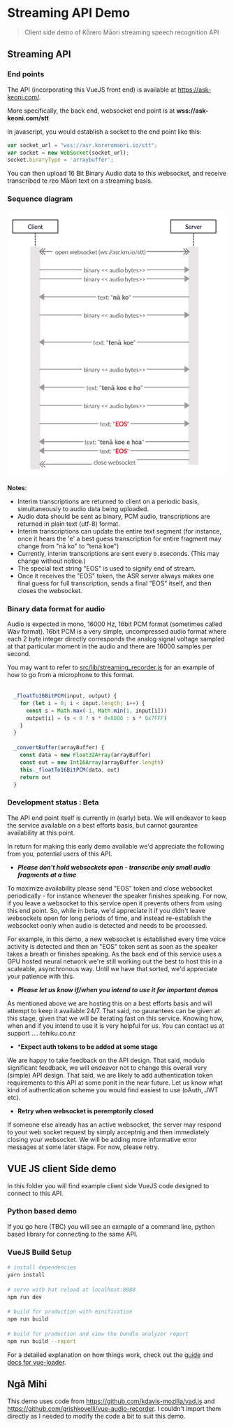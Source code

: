 # Streaming API Demo

> Client side demo of Kōrero Māori streaming speech recognition API 

## Streaming API 

### End points

The API (incorporating this VueJS front end) is available at https://ask-keoni.com/. 

More specifically, the back end, websocket end point is at **wss://ask-keoni.com/stt**

In javascript, you would establish a socket to the end point like this:

```javascript
var socket_url = "wss://asr.koreromaori.io/stt";
var socket = new WebSocket(socket_url);
socket.binaryType = 'arraybuffer';
```

You can then upload 16 Bit Binary Audio data to this websocket, and receive transcribed te reo Māori text  on a streaming basis. 

### Sequence diagram 

![ASR Sequence Diagram](asr_sequence_diagram.png)

**Notes**:
- Interim transcriptions are returned to client on a periodic basis, simultaneously to audio data being uploaded.
- Audio data should be sent as binary, PCM audio, transcriptions are returned in plain text (utf-8) format.
- Interim transcriptions can update the entire text segment (for instance, once it hears the 'e' a best guess transcription for entire fragment may change from "nā ko" to "tenā koe")
- Currently, interim transcriptions are sent every `0.8`seconds. (This may change without notice.)
- The special text string "EOS" is used to signify end of stream. 
- Once it receives the "EOS" token, the ASR server always makes one final guess for full transcription, sends a final "EOS" itself, and then closes the websocket. 

### Binary data format for audio

Audio is expected in mono, 16000 Hz, 16bit PCM format (sometimes called Wav format). 16bit PCM is a very simple, uncompressed audio format where each 2 byte integer directly corresponds the analog signal voltage sampled at that particular moment in the audio and there are 16000 samples per second. 

You may want to refer to [src/lib/streaming_recorder.js](src/lib/streaming_recorder.js#L150) for an example of how to go from a microphone to this format.

```javascript 

  _floatTo16BitPCM(input, output) {
    for (let i = 0; i < input.length; i++) {
      const s = Math.max(-1, Math.min(1, input[i]))
      output[i] = (s < 0 ? s * 0x8000 : s * 0x7FFF)
    }
  }

  _convertBuffer(arrayBuffer) {
    const data = new Float32Array(arrayBuffer)
    const out = new Int16Array(arrayBuffer.length)
    this._floatTo16BitPCM(data, out)
    return out
  }
```


### Development status : Beta

The API end point itself is currently in (early) beta. We will endeavor to keep the service available on a best efforts basis, but cannot gaurantee availability at this point. 

In return for making this early demo available we'd appreciate the following from you, potential users of this API.

- ***Please don't hold websockets open - transcribe only small audio fragments at a time***

To maximize availability please send "EOS" token and close websocket periodically - for instance whenever the speaker finishes speaking. For now, if you leave a websocket to this service open it prevents others from using this end point. So, while in beta, we'd appreciate it if you didn't leave websockets open for long periods of time, and instead re-establish the websocket oonly when audio is detected and needs to be processed.

For example, in this demo, a new websocket is established every time voice activity is detected and then an "EOS" token sent as soon as the speaker takes a breath or finishes speaking. As the back end of this service uses a GPU hosted neural network we're still working out the best to host this in a scaleable, asynchronous way. Until we have that sorted, we'd appreciate your patience with this.

- ***Please let us know if/when you intend to use it for important demos***

As mentioned above we are hosting this on a best efforts basis and will attempt to keep it available 24/7. That said, no gaurantees can be given at this stage, given that we will be iterating fast on this service. Knowing how, when and if you intend to use it is very helpful for us. You can contact us at support .... tehiku.co.nz

- ***Expect auth tokens to be added at some stage**

We are happy to take feedback on the API design. That said, modulo significant feedback, we will endeavor not to change this overall very (simple) API design. That said, we are likely to add authentication token requirements to this API at some ponit in the near future. Let us know what kind of authentication scheme you would find easiest to use (oAuth, JWT etc).

- **Retry when websocket is peremptorily closed**

If someone else already has an active websocket, the server may respond to your web socket request by simply acceptnig and then immediately closing your websocket. We will be adding more informative error messages at some later stage. For now, please retry. 


## VUE JS client Side demo

In this folder you will find example client side VueJS code designed to connect to this API.

### Python based demo

If you go here (TBC) you will see an exmaple of a command line, python based library for connecting to the same API. 

### VueJS Build Setup

``` bash
# install dependencies
yarn install

# serve with hot reload at localhost:8080
npm run dev

# build for production with minification
npm run build

# build for production and view the bundle analyzer report
npm run build --report
```

For a detailed explanation on how things work, check out the [guide](http://vuejs-templates.github.io/webpack/) and [docs for vue-loader](http://vuejs.github.io/vue-loader).


## Ngā Mihi
This demo uses code from https://github.com/kdavis-mozilla/vad.js and https://github.com/grishkovelli/vue-audio-recorder. I couldn't import them directly as I needed to modify the code a bit to suit this demo.
